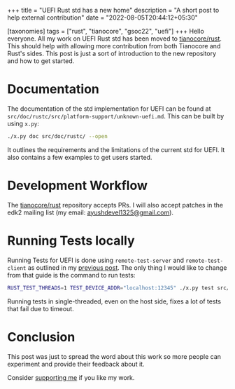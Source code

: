 +++
title = "UEFI Rust std has a new home"
description = "A short post to help external contribution"
date = "2022-08-05T20:44:12+05:30"

[taxonomies]
tags = ["rust", "tianocore", "gsoc22", "uefi"]
+++
Hello everyone. All my work on UEFI Rust std has been moved to [tianocore/rust](https://github.com/tianocore/rust). This should help with allowing more contribution from both Tianocore and Rust's sides. This post is just a sort of introduction to the new repository and how to get started.

<!-- more -->

# Documentation
The documentation of the std implementation for UEFI can be found at `src/doc/rustc/src/platform-support/unknown-uefi.md`. This can be built by using `x.py`:
```sh
./x.py doc src/doc/rustc/ --open
```
It outlines the requirements and the limitations of the current std for UEFI. It also contains a few examples to get users started.

# Development Workflow
The [tianocore/rust](https://github.com/tianocore/rust) repository accepts PRs. I will also accept patches in the edk2 mailing list (my email: [ayushdevel1325@gmail.com](ayushdevel1325@gmail.com)).

# Running Tests locally
Running Tests for UEFI is done using `remote-test-server` and `remote-test-client` as outlined in my [previous post](@/blog/post12.md). The only thing I would like to change from that guide is the command to run tests:
```sh
RUST_TEST_THREADS=1 TEST_DEVICE_ADDR="localhost:12345" ./x.py test src/test/ui/{FILE or Directory} --target x86_64-unknown-uefi --stage 1
```
Running tests in single-threaded, even on the host side, fixes a lot of tests that fail due to timeout.

# Conclusion
This post was just to spread the word about this work so more people can experiment and provide their feedback about it. 

Consider [supporting me](@/pages/about.md) if you like my work.
